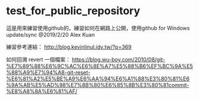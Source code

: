 # test_for_public_repository
這是用來練習使用github的，練習如何在網路上公開，使用github for Windows update/sync 
@2019/2/20 Alex Kuan

練習參考連結：
http://blog.kevinlinul.idv.tw/?p=369

如何回溯 revert 一個檔案：
https://blog.wu-boy.com/2010/08/git-%E7%89%88%E6%9C%AC%E6%8E%A7%E5%88%B6%EF%BC%9A%E5%88%A9%E7%94%A8-git-reset-%E6%81%A2%E5%BE%A9%E6%AA%94%E6%A1%88%E3%80%81%E6%9A%AB%E5%AD%98%E7%8B%80%E6%85%8B%E3%80%81commit-%E8%A8%8A%E6%81%AF/
